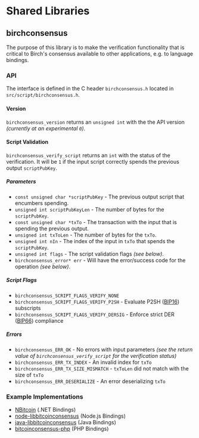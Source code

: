 Shared Libraries
================

## birchconsensus

The purpose of this library is to make the verification functionality that is critical to Birch's consensus available to other applications, e.g. to language bindings.

### API

The interface is defined in the C header `birchconsensus.h` located in  `src/script/birchconsensus.h`.

#### Version

`birchconsensus_version` returns an `unsigned int` with the the API version *(currently at an experimental `0`)*.

#### Script Validation

`birchconsensus_verify_script` returns an `int` with the status of the verification. It will be `1` if the input script correctly spends the previous output `scriptPubKey`.

##### Parameters
- `const unsigned char *scriptPubKey` - The previous output script that encumbers spending.
- `unsigned int scriptPubKeyLen` - The number of bytes for the `scriptPubKey`.
- `const unsigned char *txTo` - The transaction with the input that is spending the previous output.
- `unsigned int txToLen` - The number of bytes for the `txTo`.
- `unsigned int nIn` - The index of the input in `txTo` that spends the `scriptPubKey`.
- `unsigned int flags` - The script validation flags *(see below)*.
- `birchconsensus_error* err` - Will have the error/success code for the operation *(see below)*.

##### Script Flags
- `birchconsensus_SCRIPT_FLAGS_VERIFY_NONE`
- `birchconsensus_SCRIPT_FLAGS_VERIFY_P2SH` - Evaluate P2SH ([BIP16](https://github.com/bitcoin/bips/blob/master/bip-0016.mediawiki)) subscripts
- `birchconsensus_SCRIPT_FLAGS_VERIFY_DERSIG` - Enforce strict DER ([BIP66](https://github.com/bitcoin/bips/blob/master/bip-0066.mediawiki)) compliance

##### Errors
- `birchconsensus_ERR_OK` - No errors with input parameters *(see the return value of `birchconsensus_verify_script` for the verification status)*
- `birchconsensus_ERR_TX_INDEX` - An invalid index for `txTo`
- `birchconsensus_ERR_TX_SIZE_MISMATCH` - `txToLen` did not match with the size of `txTo`
- `birchconsensus_ERR_DESERIALIZE` - An error deserializing `txTo`

### Example Implementations
- [NBitcoin](https://github.com/NicolasDorier/NBitcoin/blob/master/NBitcoin/Script.cs#L814) (.NET Bindings)
- [node-libbitcoinconsensus](https://github.com/bitpay/node-libbitcoinconsensus) (Node.js Bindings)
- [java-libbitcoinconsensus](https://github.com/dexX7/java-libbitcoinconsensus) (Java Bindings)
- [bitcoinconsensus-php](https://github.com/Bit-Wasp/bitcoinconsensus-php) (PHP Bindings)
